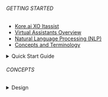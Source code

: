 
###### GETTING STARTED
- [Kore.ai XO Itassist](en/itassist/kore_xo_platform)
- [Virtual Assistants Overview](en/itassist/virtual_assistant_overview)
- [Natural Language Processing (NLP)](https://duckduckgo.com)
- [Concepts and Terminology](https://duckduckgo.com)

<details >
  <summary>Quick Start Guide
  </summary>

  - [Accessing the Platform](en/itassist/Accessing%20The%20Platform)
  - [Working with the Builder](https://duckduckgo.com)
  - [Using Workspaces](https://duckduckgo.com)

  </details>

  ###### CONCEPTS

  <details >
  <summary>Design
  </summary>

  - [Storyboard](en/itassist/Storyboard)
  - [Task](en/itassist/Task)

   <details >
  <summary>Dialog Tasks
  </summary>
  
  - [Overview](https://duckduckgo.com)
  - [Dialog Builder](https://duckduckgo.com)
  - [Knowledge Graph](https://duckduckgo.com)

  </details>

  </details>